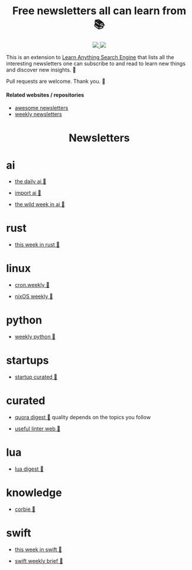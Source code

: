 <h1 align="center">   Free newsletters all can learn from 📚 </h1>

<div align="center">
<a href="https://www.patreon.com/learnanything">
		<img src="https://img.shields.io/badge/Say%20Thanks-💗-ff69b4.svg">
	</a>
	<a href="https://github.com/learn-anything/newsletters/blob/master/LICENSE">
		<img src="https://img.shields.io/pypi/l/pipenv.svg">
	</a>
</div>

This is an extension to [Learn Anything Search Engine](https://learn-anything.xyz/) that lists all the interesting newsletters one can subscribe to and read to learn new things and discover new insights. 🔭

Pull requests are welcome. Thank you. 💙


#### Related websites / repositories 

- [awesome newsletters](https://github.com/vredniy/awesome-newsletters)
- [weekly newsletters](https://github.com/webpro/awesome-newsletters)

<h1 align="center">   Newsletters </h1>

# ai


- [the daily ai 📮](http://thedaily.ai/)

- [import ai 📮](https://jack-clark.net/import-ai/)

- [the wild week in ai 📮](https://www.getrevue.co/profile/wildml)


# rust


- [this week in rust 📮](https://this-week-in-rust.org/)


# linux


- [cron.weekly 📮](https://www.cronweekly.com/)

- [nixOS weekly 📮](http://weekly.nixos.org/2017/01-we-need-to-start-somewhere.html)


# python


- [weekly python 📮](http://importpython.com/newsletter/)


# startups


- [startup curated 📮](https://startup.curated.co/)


# curated


- [quora digest 📮](https://www.quora.com/topic/Quora-Weekly-Digest)
  quality depends on the topics you follow

- [useful linter web 📮](http://usefulinterweb.com/)


# lua


- [lua digest 📮](http://luadigest.immortalin.com/)


# knowledge


- [corbie 📮](http://www.thecorbie.com/)


# swift


- [this week in swift 📮](https://swiftnews.curated.co/issues/124)

- [swift weekly brief 📮](https://swiftweekly.github.io/issue-61/)


